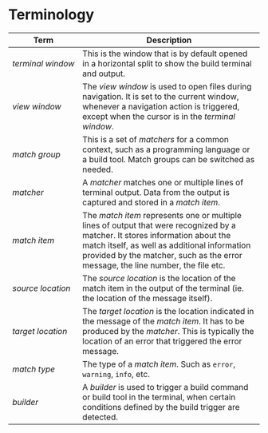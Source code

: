# Terminology

<table>
    <thead>
        <tr>
            <th>Term</th>
            <th>Description</th>
        </tr>
    </thead>
    <tbody>
        <tr>
            <td><em>terminal&nbsp;window</em></td>
            <td>
                This is the window that is by default opened in a horizontal split to
                show the build terminal and output.
            </td>
        </tr>
        <tr>
            <td><em>view window</em></td>
            <td>
                The <em>view window</em> is used to open files during navigation.
                It is set to the current window, whenever a navigation action
                is triggered, except when the cursor is in the <em>terminal window</em>.
            </td>
        </tr>
        <tr>
            <td><em>match group</em></td>
            <td>
                This is a set of <em>matchers</em> for a common context, such as a programming
                language or a build tool. Match groups can be switched as needed.
            </td>
        </tr>
        <tr>
            <td><em>matcher</em></td>
            <td>
                A <em>matcher</em> matches one or multiple lines of terminal output. Data
                from the output is captured and stored in a <em>match item</em>.
            </td>
        </tr>
        <tr>
            <td><em>match item</em></td>
            <td>
                The <em>match item</em> represents one or multiple lines of output that were
                recognized by a matcher. It stores information about the match itself, as
                well as additional information provided by the matcher, such as the error
                message, the line number, the file etc.
            </td>
        </tr>
        <tr>
            <td><em>source location</em></td>
            <td>
                The <em>source location</em> is the location of the match item in the output
                of the terminal (ie. the location of the message itself).
            </td>
        </tr>
        <tr>
            <td><em>target location</em></td>
            <td>
                The <em>target location</em> is the location indicated in the message of the
                <em>match item</em>. It has to be produced by the <em>matcher</em>. This is
                typically the location of an error that triggered the error message.
            </td>
        </tr>
        <tr>
            <td><em>match type</em></td>
            <td>
                The type of a <em>match item</em>. Such as <code>error</code>, <code>warning</code>,
                <code>info</code>, etc.
            </td>
        </tr>
        <tr>
            <td><em>builder</em></td>
            <td>
                A <em>builder</em> is used to trigger a build command or build tool in the
                terminal, when certain conditions defined by the build trigger are detected.
            </td>
        </tr>
    </tbody>
</table>

